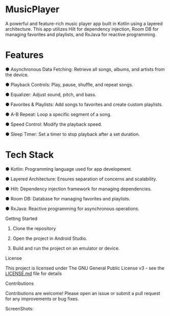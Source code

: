 # MusicPlayer

A powerful and feature-rich music player app built in Kotlin using a layered architecture. This app utilizes Hilt for dependency injection, Room DB for managing favorites and playlists, and RxJava for reactive programming.

# Features

● Asynchronous Data Fetching: Retrieve all songs, albums, and artists from the device.

● Playback Controls: Play, pause, shuffle, and repeat songs.

● Equalizer: Adjust sound, pitch, and bass.

● Favorites & Playlists: Add songs to favorites and create custom playlists.

● A-B Repeat: Loop a specific segment of a song.

● Speed Control: Modify the playback speed.

● Sleep Timer: Set a timer to stop playback after a set duration.

# Tech Stack

● Kotlin: Programming language used for app development.

● Layered Architecture: Ensures separation of concerns and scalability.

● Hilt: Dependency injection framework for managing dependencies.

● Room DB: Database for managing favorites and playlists.

● RxJava: Reactive programming for asynchronous operations.

Getting Started

1. Clone the repository

2. Open the project in Android Studio.

3. Build and run the project on an emulator or device.

License

This project is licensed under The GNU General Public License v3 - see the [LICENSE.md](LICENSE.md) file for details

Contributions

Contributions are welcome! Please open an issue or submit a pull request for any improvements or bug fixes.

ScreenShots:
